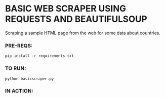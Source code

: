 # BASIC WEB SCRAPER USING REQUESTS AND BEAUTIFULSOUP
Scraping a sample HTML page from the web for some data about countries.


### PRE-REQS:
```
pip install -r requirements.txt
```

### TO RUN:
```
python basicscraper.py
```

### IN ACTION:
![]()
